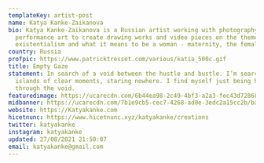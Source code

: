 ```yaml
---
templateKey: artist-post
name: Katya Kanke-Zaikanova
bio: Katya Kanke-Zaikanova is a Russian artist working with photography and
  performance art to create drawing works and video pieces on the themes of
  existentialism and what it means to be a woman - maternity, the female gaze.
country: Russia
profpic: https://www.patricktresset.com/various/katia_500c.gif
title: Empty Gaze
statement: In search of a void between the hustle and bustle. I’m searching for
  islands of clear moments, staring nowhere. I find myself just being here again
  through the void.
featuredimage: https://ucarecdn.com/6b44ea98-2c49-4bf3-a2a3-fec43d728684/main_page_katya.jpg
midbanner: https://ucarecdn.com/7b1e9cb5-cec7-4268-ad0e-3edc2a15cc2b/banner_katya.jpg
website: https://Katyakanke.com
hicetnunc: https://www.hicetnunc.xyz/katyakanke/creations
twitter: katyakanke
instagram: katyakanke
updated: 27/08/2021 21:50:07
email: katyakanke@gmail.com
---
```

